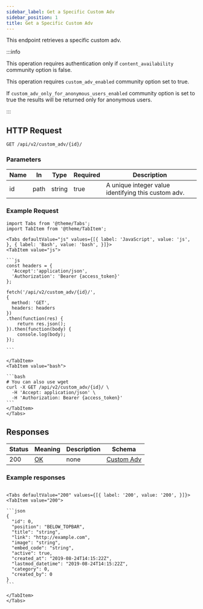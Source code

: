 ```yaml
---
sidebar_label: Get a Specific Custom Adv
sidebar_position: 1
title: Get a Specific Custom Adv
---
```


This endpoint retrieves a specific custom adv.

:::info

This operation requires authentication only if `content_availability` community option is false.

This operation requires `custom_adv_enabled` community option set to true.

If `custom_adv_only_for_anonymous_users_enabled` community option is set to true the results will be returned only for anonymous users.

:::

## HTTP Request

`GET /api/v2/custom_adv/{id}/`

### Parameters

|Name|In|Type|Required|Description|
|---|---|---|---|---|
|id|path|string|true|A unique integer value identifying this custom adv.|

### Example Request

````mdx-code-block
import Tabs from '@theme/Tabs';
import TabItem from '@theme/TabItem';

<Tabs defaultValue="js" values={[{ label: 'JavaScript', value: 'js', }, { label: 'Bash', value: 'bash', }]}>
<TabItem value="js">

```js
const headers = {
  'Accept':'application/json',
  'Authorization': 'Bearer {access_token}'
};

fetch('/api/v2/custom_adv/{id}/',
{
  method: 'GET',
  headers: headers
})
.then(function(res) {
    return res.json();
}).then(function(body) {
    console.log(body);
});

```

</TabItem>
<TabItem value="bash">

```bash
# You can also use wget
curl -X GET /api/v2/custom_adv/{id}/ \
  -H 'Accept: application/json' \
  -H 'Authorization: Bearer {access_token}'
```
</TabItem>
</Tabs>
````

## Responses
|Status|Meaning|Description|Schema|
|---|---|---|---|
|200|[OK](https://tools.ietf.org/html/rfc7231#section-6.3.1)|none|[Custom Adv](../schemas/custom_adv)|

### Example responses

````mdx-code-block

<Tabs defaultValue="200" values={[{ label: '200', value: '200', }]}>
<TabItem value="200">

```json
{
  "id": 0,
  "position": "BELOW_TOPBAR",
  "title": "string",
  "link": "http://example.com",
  "image": "string",
  "embed_code": "string",
  "active": true,
  "created_at": "2019-08-24T14:15:22Z",
  "lastmod_datetime": "2019-08-24T14:15:22Z",
  "category": 0,
  "created_by": 0
}
```

</TabItem>
</Tabs>
````




